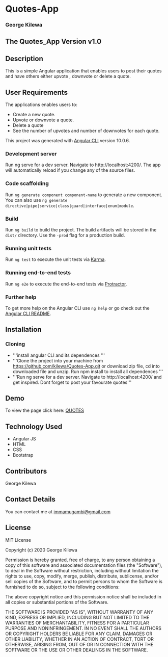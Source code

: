 # Quotes-App

### George Kilewa

##  The Quotes_App Version v1.0

## Description
This is a simple Angular  application that enables users to post their quotes and have others either upvote , downvote or delete a quote.

## User Requirements
The applications enables users to:

+ Create a new quote.
+ Upvote or downvote a quote.
+ Delete a quote
+ See the number of upvotes and number of downvotes for each quote.


This project was generated with [Angular CLI](https://github.com/angular/angular-cli) version 10.0.6.

### Development server

Run ng serve for a dev server. Navigate to http://localhost:4200/. The app will automatically reload if you change any of the source files.

### Code scaffolding

Run `ng generate component component-name` to generate a new component. You can also use `ng generate directive|pipe|service|class|guard|interface|enum|module`.

### Build

Run `ng build` to build the project. The build artifacts will be stored in the `dist/` directory. Use the `-prod` flag for a production build.

### Running unit tests

Run `ng test` to execute the unit tests via [Karma](https://karma-runner.github.io).

### Running end-to-end tests

Run `ng e2e` to execute the end-to-end tests via [Protractor](http://www.protractortest.org/).

### Further help

To get more help on the Angular CLI use `ng help` or go check out the [Angular CLI README](https://github.com/angular/angular-cli/blob/master/README.md).

## Installation
### Cloning
+ '''install angular CLI and its dependences '''
+ '''Clone the project into your machine from https://github.com/kilewa/Quotes-App.git or download zip file, cd into downloaded file and unzip. Run npm install to install all dependences '''
+ '''Run ng serve for a dev server. Navigate to http://localhost:4200/  and get inspired. Dont forget to post your favourate quotes'''


## Demo
To view the page click here: [QUOTES](https://kilewa.github.io/Quotes-App/)

## Technology Used
+ Angular JS
+ HTML 
+ CSS
+ Bootstrap


## Contributors
George Kilewa

## Contact Details
You can contact me at immamugambi@gmail.com

## License

MIT License

Copyright (c) 2020 George Kilewa

Permission is hereby granted, free of charge, to any person obtaining a copy
of this software and associated documentation files (the "Software"), to deal
in the Software without restriction, including without limitation the rights
to use, copy, modify, merge, publish, distribute, sublicense, and/or sell
copies of the Software, and to permit persons to whom the Software is
furnished to do so, subject to the following conditions:

The above copyright notice and this permission notice shall be included in all
copies or substantial portions of the Software.

THE SOFTWARE IS PROVIDED "AS IS", WITHOUT WARRANTY OF ANY KIND, EXPRESS OR
IMPLIED, INCLUDING BUT NOT LIMITED TO THE WARRANTIES OF MERCHANTABILITY,
FITNESS FOR A PARTICULAR PURPOSE AND NONINFRINGEMENT. IN NO EVENT SHALL THE
AUTHORS OR COPYRIGHT HOLDERS BE LIABLE FOR ANY CLAIM, DAMAGES OR OTHER
LIABILITY, WHETHER IN AN ACTION OF CONTRACT, TORT OR OTHERWISE, ARISING FROM,
OUT OF OR IN CONNECTION WITH THE SOFTWARE OR THE USE OR OTHER DEALINGS IN THE
SOFTWARE.

